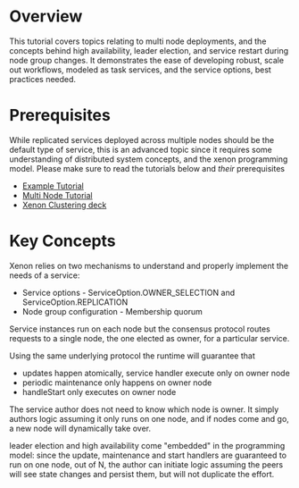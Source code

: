 # Overview
This tutorial covers topics relating to multi node deployments, and the concepts behind high availability, leader election, and service restart during node group changes. It demonstrates the ease of developing robust, scale out workflows, modeled as task services, and the service options, best practices needed.

# Prerequisites

While replicated services deployed across multiple nodes should be the default type of service, this is an advanced topic since it requires some understanding of distributed system concepts, and the xenon programming model. Please make sure to read the tutorials below and *their* prerequisites

* [Example Tutorial](./Example-Service-Tutorial)
* [Multi Node Tutorial](./Multi-Node-Tutorial)
* [Xenon Clustering deck](https://github.com/vmware/xenon/blob/master/contrib/docs/XenonClustering.pptx)

# Key Concepts

Xenon relies on two mechanisms to understand and properly implement the needs of a service:

 * Service options - ServiceOption.OWNER_SELECTION and ServiceOption.REPLICATION
 * Node group configuration - Membership quorum

Service instances run on each node but the consensus protocol routes requests to a single node, the one elected as owner, for a particular service.

Using the same underlying protocol the runtime will guarantee that
 * updates happen atomically, service handler execute only on owner node
 * periodic maintenance only happens on owner node
 * handleStart only executes on owner node

The service author does not need to know which node is owner. It simply authors logic assuming it only runs on one node, and if nodes come and go, a new node will dynamically take over.

leader election and high availability come "embedded" in the programming model: since the update, maintenance and start handlers are guaranteed to run on one node, out of N, the author can initiate logic assuming the peers will see state changes and persist them, but will not duplicate the effort.